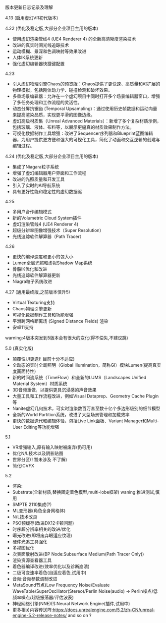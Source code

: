 版本更新日志记录及理解

4.13 (启用虚幻VR初代版本)

4.22 (优化及稳定版,大部分企业项目主用的版本)
- 使用虚幻渲染管线4 (UE4 Renderer 4) 的全新高清晰度渲染技术
- 改进的真实时间光线追踪技术
- 运动模糊、景深和色调映射等效果改进
- 人体IK系统更新
- 强化虚幻编辑器快捷键配置

4.23
- 引入虚幻物理引擎Chaos的预览版：Chaos提供了更快速、高质量和可扩展的物理模拟，包括刚体动力学、碰撞检测和破坏效果。
- 多重场景编辑器：允许在一个虚幻项目中同时打开多个场景编辑器窗口，增强了多任务处理和工作流程的灵活性。
- 动态分屏抗锯齿 (Temporal Upsampling)：通过使用历史帧数据和运动向量来提高渲染品质，实现更平滑的图像边缘。
- 虚幻高级材质集（Unreal Advanced Materials）：新增了多个复杂材质示例，包括玻璃、液体、布料等，以展示更逼真的材质效果制作方法。
- 可视化数据制作工具增强：改进了Sequencer序列器和Blueprint蓝图编辑器，为用户提供更方便和强大的可视化工具，简化了动画和交互逻辑的创建与编辑过程。

4.24 (优化及稳定版,大部分企业项目主用的版本)
- 集成了Niagara粒子系统
- 增强了虚幻编辑器用户界面和工作流程
- 改进的光照质量和开发工具
- 引入了实时的AI导航系统
- 具有更好性能和稳定性的虚幻数据驱

4.25
- 多用户合作编辑模式
- 新的Volumetric Cloud System插件
- 虚幻渲染管线4 (UE4 Renderer 4)
- 超级分辨率图像增强技术（Super Resolution）
- 光线追踪软件解算器（Path Tracer）

4.26
- 更快的编译速度和更小的包大小
- Lumen全局光照和虚拟Shadow Map系统
- 骨骼IK优化和改进
- 光线追踪软件解算器更新
- Niagra粒子系统改进

4.27 (通用最终版,之前版本慎升5)
- Virtual Texturing支持
- Chaos物理引擎更新
- 可视化数据制作工具和功能增强
- 平滑跨网格距离场 (Signed Distance Fields) 渲染
- 安卓11支持

warning:4版本突发到5版本会有很大的变化(得不偿失,不建议跳)

5.0 (真实化版)
- 颠覆性UI更迭(! 目前十分不适应)
- 全动态的实时全局照明（Global Illumination，简称GI）模块Lumen(提高真实度画面特性)
- 新的时间流系统（TimeFlow）和全新的LUMS（Landscapes Unified Material System）材质系统
- 3D音频重做，以提供更具沉浸感的声音效果
- 大量工具和工作流程改进，例如Visual Dataprep、Geometry Cache Plugin等
- Nanite虚幻几何技术，可实时渲染数百万甚至数十亿个多边形级别的细节模型
- 全新的World Partition系统，改进了大型场景管理和加载效率
- 更快的数据迭代和编辑体验，包括Live Link面板、Variant Manager和Multi-User Editing等功能增强

5.1 
- VR增强输入,原有输入映射被废弃(仍可用)
- 优化N/L技术以及阴影贴图
- 世界分区(! 暂未涉及 不了解)
- 简化ICVFX

5.2 
- 渲染:
- Substrate(全新材质,替换固定着色模型,multi-lobe框架) waning:推进测试,慎用
- SMPTE 2110集成(?)
- ML变形器(角色全身网格体)
- N/L技术改良
- PSO预缓存(改进DX12卡顿问题)
- 时序超分辨率相关的改进/优化
- 曝光改进(即将废弃眼适应纹理)
- 硬件光追工具强化
- 多视图优化
- 次表面散射改进(BP Node:Subsurface Medium(Path Tracer Only))
- 渲染资源查看器工具
- 着色器编译改进(效率优化以及诊断崩溃)
- 二级可变速率着色(自适应着色,试用中)
- 音频:音频参数调制改进
- MetaSound节点(Low Frequency Noise/Evaluate WaveTable/SuperOscillator(Stereo)/Perlin Noise(audio) -> Perlin噪点/低频率噪点/超级振荡器/评估波表)
- 神经网络引擎(NNE)(!):Neural Network Engine(插件,试用中)
- 更多相关内容传送阵:https://docs.unrealengine.com/5.2/zh-CN/unreal-engine-5.2-release-notes/
and so on
‽